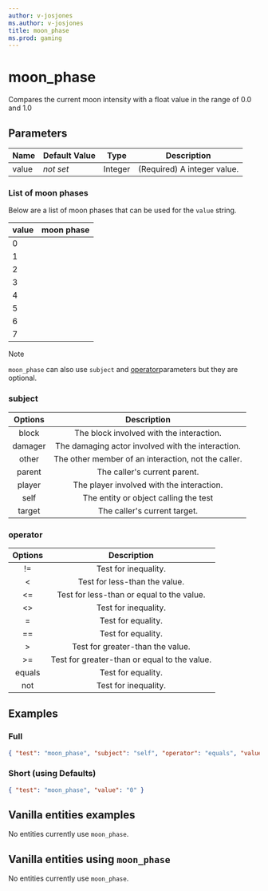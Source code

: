 ```yaml
---
author: v-josjones
ms.author: v-josjones
title: moon_phase
ms.prod: gaming
---
```


# moon_phase

Compares the current moon intensity with a float value in the range of 0.0 and 1.0

## Parameters

|Name |Default Value  |Type  |Description  |
|---------|---------|---------|---------|
|value |*not set* |Integer |(Required) A integer value. |

### List of moon phases

Below are a list of moon phases that can be used for the `value` string.

|value |moon phase |
|------|-----------|
|0 | |
|1 | |
|2 | |
|3 | |
|4 | |
|5 | |
|6 | |
|7 | |

>[!Note]
>`moon_phase` can also use `subject` and [operator](../Definitions/NestedTables/operator.md)parameters but they are optional.

### subject

| Options| Description |
|:-----------:|:-----------:|
| block| The block involved with the interaction. |
| damager| The damaging actor involved with the interaction. |
| other| The other member of an interaction, not the caller. |
| parent| The caller's current parent. |
| player| The player involved with the interaction. |
| self| The entity or object calling the test |
| target| The caller's current target. |

### operator

| Options| Description |
|:-----------:|:-----------:|
| !=| Test for inequality. |
| <| Test for less-than the value. |
| <=| Test for less-than or equal to the value. |
| <>| Test for inequality. |
| =| Test for equality. |
| ==| Test for equality. |
| >| Test for greater-than the value. |
| >=| Test for greater-than or equal to the value. |
| equals| Test for equality. |
| not| Test for inequality. |

## Examples

### Full

```json
{ "test": "moon_phase", "subject": "self", "operator": "equals", "value": "0" }
```

### Short (using Defaults)

```json
{ "test": "moon_phase", "value": "0" }
```

## Vanilla entities examples

No entities currently use `moon_phase`.

## Vanilla entities using `moon_phase`

No entities currently use `moon_phase`.
